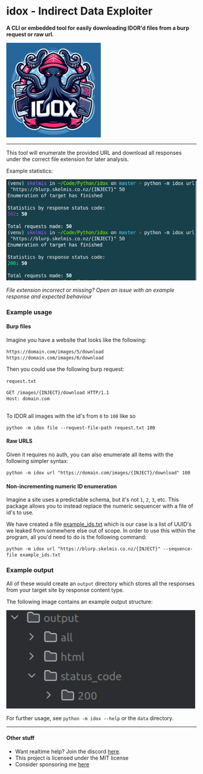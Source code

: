 # idox - Indirect Data Exploiter

**A CLI or embedded tool for easily downloading IDOR'd files from a burp request or raw url.**

<img src="https://github.com/Skelmis/idox/blob/master/images/idox.jpeg" alt="drawing" width="250"/>

---

This tool will enumerate the provided URL and download all responses under the correct file extension for later analysis.

Example statistics:

<img src="https://github.com/Skelmis/idox/blob/master/images/usage.png" alt="drawing" width="600"/>

*File extension incorrect or missing? Open an issue with an example response and expected behaviour*

### Example usage

#### Burp files

Imagine you have a website that looks like the following:

```text
https://domain.com/images/5/download
https://domain.com/images/6/download
```

Then you could use the following burp request:

`request.txt`
```text
GET /images/{INJECT}/download HTTP/1.1
Host: domain.com


```

To IDOR all images with the id's from `0` to `100` like so

```shell
python -m idox file --request-file-path request.txt 100
```

#### Raw URLS

Given it requires no auth, you can also enumerate all items with the following simpler syntax:

```shell
python -m idox url "https://domain.com/images/{INJECT}/download" 100
```

#### Non-incrementing numeric ID enumeration

Imagine a site uses a predictable schema, but it's not `1`, `2`, `3`, etc. This package allows you to instead replace the numeric sequencer with a file of id's to use.

We have created a file [example_ids.txt](example_ids.txt) which is our case is a list of UUID's we leaked from somewhere else out of scope. In order to use this within the program, all you'd need to do is the following command:
```shell
python -m idox url "https://blurp.skelmis.co.nz/{INJECT}" --sequence-file example_ids.txt
```

### Example output

All of these would create an `output` directory which stores all the responses from your target site by response content type.

The following image contains an example output structure:

<img src="https://github.com/Skelmis/idox/blob/master/images/output.png" alt="drawing" width="500"/>


For further usage, see `python -m idox --help` or the `data` directory.

---

#### Other stuff

- Want realtime help? Join the discord [here](https://discord.gg/BqPNSH2jPg).
- This project is licensed under the MIT license
- Consider sponsoring me [here](https://github.com/sponsors/Skelmis)

